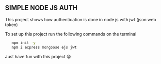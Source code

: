 ## SIMPLE NODE JS AUTH

This project shows how authentication is done in node js with jwt (json web token)

To set up this project run the following commands on the terminal

```bash
   npm init -y
   npm i express mongoose ejs jwt
```

Just have fun with this project :grin:

